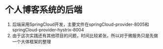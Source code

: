 # 个人博客系统的后端

1. 后端采用SpringCloud开发，主要文件在springCloud-provider-8005和springCloud-provider-hystrix-8004
2. 由于这次实践还有其他项目的问题，时间比较紧张，所以对于微服务只是先做一个大体框架的整理